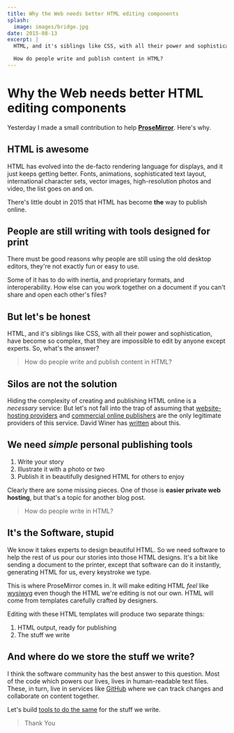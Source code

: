 ```yaml
---
title: Why the Web needs better HTML editing components
splash:
  image: images/bridge.jpg
date: 2015-08-13
excerpt: |
  HTML, and it's siblings like CSS, with all their power and sophistication, have become so complex, that they are impossible to edit by anyone except experts. So, what's the answer?

  How do people write and publish content in HTML?
---
```


# Why the Web needs better HTML editing components

Yesterday I made a small contribution to help [**ProseMirror**](https://www.indiegogo.com/projects/prosemirror/#/story). Here's why.

## HTML is awesome

HTML has evolved into the de-facto rendering language for displays, and it just keeps getting better. Fonts, animations, sophisticated text layout, international character sets, vector images, high-resolution photos and video, the list goes on and on.

There's little doubt in 2015 that HTML has become **the** way to publish online.


## People are still writing with tools designed for print

There must be good reasons why people are still using the old desktop editors, they're not exactly fun or easy to use.

Some of it has to do with inertia, and proprietary formats, and interoperability. How else can you work together on a document if you can't share and open each other's files?


## But let's be honest

HTML, and it's siblings like CSS, with all their power and sophistication, have become so complex, that they are impossible to edit by anyone except experts. So, what's the answer?

> How do people write and publish content in HTML?


## Silos are not the solution

Hiding the complexity of creating and publishing HTML online is a _necessary_ service: But let's not fall into the trap of assuming that [website-hosting providers](https://www.squarespace.com/) and [commercial online publishers](https://medium.com/) are the only legitimate providers of this service. David Winer has [written](http://myword.io/users/davewiner/essays/051.html) about this.


## We need *simple* personal publishing tools

1. Write your story
2. Illustrate it with a photo or two
3. Publish it in beautifully designed HTML for others to enjoy

Clearly there are some missing pieces. One of those is **easier private web hosting**, but that's a topic for another blog post.

> How do people write in HTML?


## It's the Software, stupid

We know it takes experts to design beautiful HTML. So we need software to help the rest of us pour our stories into those HTML designs. It's a bit like sending a document to the printer, except that software can do it instantly, generating HTML for us, every keystroke we type.

This is where ProseMirror comes in. It will make editing HTML *feel* like [wysiwyg](https://en.wikipedia.org/wiki/WYSIWYG) even though the HTML we're editing is not our own. HTML will come from templates carefully crafted by  designers.

Editing with these HTML templates will produce two separate things:

1. HTML output, ready for publishing
2. The stuff we write


## And where do we store the stuff we write?

I think the software community has the best answer to this question. Most of the code which powers our lives, lives in human-readable text files. These, in turn, live in services like [GitHub](https://github.com/jldec/) where we can track changes and collaborate on content together.

Let's build [tools to do the same](https://jldec.github.io/pub-doc/how-it-works) for the stuff we write.


> Thank You


